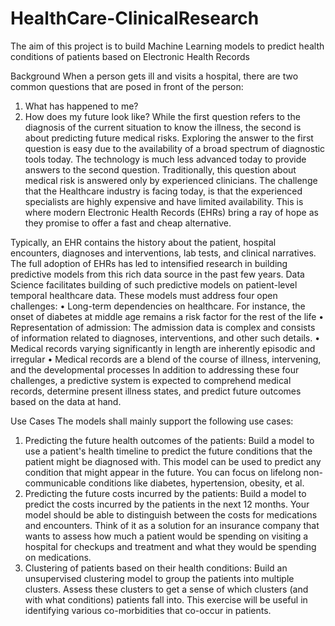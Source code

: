 # HealthCare-ClinicalResearch
The aim of this project is to build Machine Learning models to predict health conditions of patients based on Electronic Health Records

Background
When a person gets ill and visits a hospital, there are two common questions that are posed in front of the person:
1. What has happened to me?
2. How does my future look like?
While the first question refers to the diagnosis of the current situation to know the illness, the second is about predicting future medical risks. Exploring the answer to the first question is easy due to the availability of a broad spectrum of diagnostic tools today. The technology is much less advanced today to provide answers to the second question. Traditionally, this question about medical risk is answered only by experienced clinicians.
The challenge that the Healthcare industry is facing today, is that the experienced specialists are highly expensive and have limited availability. This is where modern Electronic Health Records (EHRs) bring a ray of hope as they promise to offer a fast and cheap alternative.

Typically, an EHR contains the history about the patient, hospital encounters, diagnoses and interventions, lab tests, and clinical narratives. The full adoption of EHRs has led to intensified research in building predictive models from this rich data source in the past few years.
Data Science facilitates building of such predictive models on patient-level temporal healthcare data. These models must address four open challenges:
• Long-term dependencies on healthcare. For instance, the onset of diabetes at middle age remains a risk factor for the rest of the life
• Representation of admission: The admission data is complex and consists of information related to diagnoses, interventions, and other such details.
• Medical records varying significantly in length are inherently episodic and irregular
• Medical records are a blend of the course of illness, intervening, and the developmental processes
In addition to addressing these four challenges, a predictive system is expected to comprehend medical records, determine present illness states, and predict future outcomes based on the data at hand.


Use Cases
The models shall mainly support the following use cases:
1. Predicting the future health outcomes of the patients: Build a model to use a patient's health timeline to predict the future conditions that the patient might be diagnosed with. This model can be used to predict any condition that might appear in the future. You can focus on lifelong non-communicable conditions like diabetes, hypertension, obesity, et al.
2. Predicting the future costs incurred by the patients: Build a model to predict the costs incurred by the patients in the next 12 months. Your model should be able to distinguish between the costs for medications and encounters. Think of it as a solution for an insurance company that wants to assess how much a patient would be spending on visiting a hospital for checkups and treatment and what they would be spending on medications.
3. Clustering of patients based on their health conditions: Build an unsupervised clustering model to group the patients into multiple clusters. Assess these clusters to get a sense of
which clusters (and with what conditions) patients fall into. This exercise will be useful in identifying various co-morbidities that co-occur in patients.
